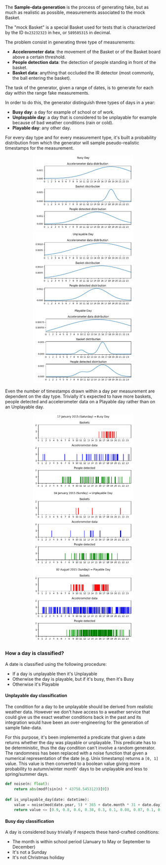 
The **Sample-data generation** is the process of generating fake, but as much as realistic as possible, measurements associated to the mock Basket.

The "mock Basket" is a special Basket used for tests that is characterized by the ID `0x23232323` in hex, or `589505315` in decimal.

The problem consist in generating three type of measurements:
- **Accelerometer data**: the movement of the Basket or of the Basket board above a certain threshold.
- **People detection data**: the detection of people standing in front of the basket.
- **Basket data**: anything that occluded the IR detector (most commonly, the ball entering the basket).

The task of the generator, given a range of dates, is to generate for each day within the range fake measurements.

In order to do this, the generator distinguish three types of days in a year:
- **Busy day**: a day for example of school or of work.
- **Unplayable day**: a day that is considered to be unplayable for example because of bad weather conditions (rain or cold).
- **Playable day**: any other day.

For every day type and for every measurement type, it's built a probability distribution from which the generator will sample pseudo-realistic timestamps for the measurement.

<p align="center">
  <img src="/screenshots/busy_day_dist.png" width="325" /> 
  <img src="/screenshots/unplayable_day_dist.png" width="325" />
  <img src="/screenshots/playable_day_dist.png" width="325" />
</p>

Even the number of timestamps drawn within a day per measurement are dependent on the day type. Trivially it's expected to have more baskets, people detected and accelerometer data on a Playable day rather than on an Unplayable day.

<p align="center">
  <img src="/screenshots/busy_day_eg.png" width="325" />
  <img src="/screenshots/unplayable_day_eg.png" width="325" /> 
  <img src="/screenshots/playable_day_eg.png" width="325" />
</p>

### How a day is classified?

A date is classified using the following procedure:
- If a day is unplayable then it's Unplayable
- Otherwise the day is playable, but if it's busy, then it's Busy
- Otherwise it's Playable

#### Unplayable day classification

The condition for a day to be unplayable should be derived from realistic weather data. However we don't have access to a weather service that could give us the exact weather conditions back in the past and its integration would have been an over-engineering for the generation of sample fake-data.

For this purpose, it's been implemented a predicate that given a date returns whether the day was playable or unplayable. This predicate has to be deterministic, thus the day condition can't involve a random generator. The randomness has been replaced with a noise function that given a numerical representation of the date (e.g. Unix timestamp) returns a `[0, 1]` value. This value is then converted to a boolean value giving more probability to autumn/winter month' days to be unplayable and less to spring/summer days.

```python
def noise(n: float):
    return abs(modf(sin(n) * 43758.5453123)[0])

def is_unplayable_day(date: datetime):
    value = noise(mod(date.year, 5) * 365 + date.month * 31 + date.day)
    return value <= [0.9, 0.8, 0.6, 0.38, 0.3, 0.1, 0.08, 0.07, 0.1, 0.3, 0.79, 0.9][date.month - 1]
```

#### Busy day classification

A day is considered busy trivially if respects these hand-crafted conditions:
- The month is within school period (January to May or September to December)
- It's not a Sunday
- It's not Christmas holiday


